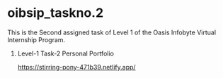 # oibsip_taskno.2
This is the Second assigned task of Level 1 of the Oasis Infobyte Virtual Internship Program.

1. Level-1 Task-2 Personal Portfolio

    https://stirring-pony-471b39.netlify.app/

